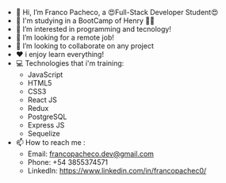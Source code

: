 - 👋 Hi, I’m Franco Pacheco, a 😍Full-Stack Developer Student😍
- 🚀 I'm studying in a BootCamp of Henry 👨‍🎓
- 👀 I’m interested in programming and tecnology!
- 💌 I’m looking for a remote job!
- 🙌 I’m looking to collaborate on any project
- ❤️ i enjoy learn everything!
- 💻 Technologies that i'm training:
     - JavaScript
     - HTML5
     - CSS3
     - React JS
     - Redux
     - PostgreSQL
     - Express JS
     - Sequelize
- 📫 How to reach me :
     - Email: francopacheco.dev@gmail.com
     - Phone: +54 3855374571
     - LinkedIn: https://www.linkedin.com/in/francopachec0/

<!---
francopachec0/francopachec0 is a ✨ special ✨ repository because its `README.md` (this file) appears on your GitHub profile.
You can click the Preview link to take a look at your changes.
--->

